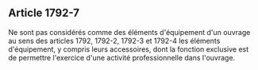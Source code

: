 Article 1792-7
----
Ne sont pas considérés comme des éléments d'équipement d'un ouvrage au sens des
articles 1792, 1792-2, 1792-3 et 1792-4 les éléments d'équipement, y compris
leurs accessoires, dont la fonction exclusive est de permettre l'exercice d'une
activité professionnelle dans l'ouvrage.
